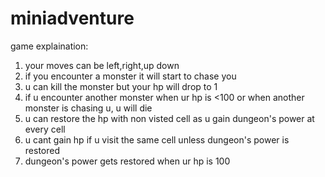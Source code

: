 # miniadventure
game explaination:
1) your moves can be left,right,up down
2) if you encounter a monster it will start to chase you
3) u can kill the monster but your hp will drop to 1
4) if u encounter another monster when ur hp is <100 or when another monster is chasing u, u will die
5) u can restore the hp with non visted cell as u gain dungeon's power at every cell
6) u cant gain hp if u visit the same cell unless dungeon's power is restored
7) dungeon's power gets restored when ur hp is 100
